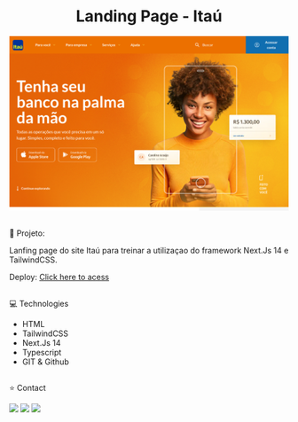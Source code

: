 <h1 align="center">Landing Page - Itaú</h1>

<a href="https://landing-page-itau-drmgy9gtn-wictorlucianos-projects.vercel.app/"> <img src="./src/assets/readme.png"></a>

##
🔗 Projeto:

Lanfing page do site Itaú para treinar a utilizaçao do framework Next.Js 14 e TailwindCSS.

Deploy: [Click here to acess](https://landing-page-itau-drmgy9gtn-wictorlucianos-projects.vercel.app/)

##
💻 Technologies
 
- HTML
- TailwindCSS
- Next.Js 14
- Typescript
- GIT & Github

##
⭐ Contact

<div align="start"> 
  <a href="https://instagram.com/wictor_luciano" target="_blank"><img src="https://img.shields.io/badge/-Instagram-%23E4405F?style=for-the-badge&logo=instagram&logoColor=white" target="_blank"></a>
  <a href = "mailto:wluciano01@gmail.com"><img src="https://img.shields.io/badge/-Gmail-%23333?style=for-the-badge&logo=gmail&logoColor=white" target="_blank"></a>
  <a href="https://www.linkedin.com/in/wictor-luciano-32b54b157" target="_blank"><img src="https://img.shields.io/badge/-LinkedIn-%230077B5?style=for-the-badge&logo=linkedin&logoColor=white" target="_blank"></a> 
</div>
